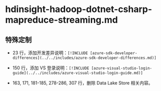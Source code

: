 # hdinsight-hadoop-dotnet-csharp-mapreduce-streaming.md

## 特殊定制

* 23 行，添加开发差异说明：`[!INCLUDE [azure-sdk-developer-differences](../../includes/azure-sdk-developer-differences.md)]`

* 150 行，添加 VS 登录说明：`[!INCLUDE [azure-visual-studio-login-guide](../../includes/azure-visual-studio-login-guide.md)]`

* 163, 171, 181-185, 278-286, 307 行，删除 Data Lake Store 相关内容。